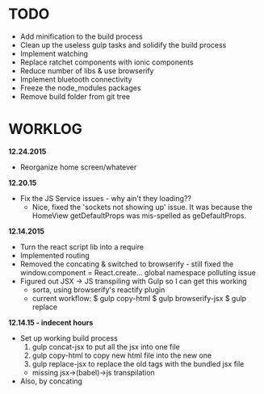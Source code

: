 # TODO

+ Add minification to the build process
+ Clean up the useless gulp tasks and solidify the build process
+ Implement watching
+ Replace ratchet components with ionic components
+ Reduce number of libs & use browserify
+ Implement bluetooth connectivity
+ Freeze the node_modules packages
+ Remove build folder from git tree

# WORKLOG

**12.24.2015**
+ Reorganize home screen/whatever

**12.20.15**

+ Fix the JS Service issues - why ain't they loading??
	- Nice, fixed the 'sockets not showing up' issue. It was because the HomeView getDefaultProps was mis-spelled as geDefaultProps.

**12.14.2015**

+ Turn the react script lib into a require
+ Implemented routing
+ Removed the concating & switched to browserify - still fixed the window.component = React.create... global namespace polluting issue
+ Figured out JSX -> JS transpiling with Gulp so I can get this working
	- sorta, using browserify's reactify plugin
	+ current workflow:
	$ gulp copy-html
	$ gulp browserify-jsx
	$ gulp replace

**12.14.15 - indecent hours**

+ Set up working build process
	1. gulp concat-jsx to put all the jsx into one file
	2. gulp copy-html to copy new html file into the new one
	2. gulp replace-jsx to replace the old tags with the bundled jsx file
 	- missing jsx->(babel)->js transpilation
+ Also, by concating
